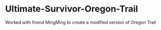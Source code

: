 # Ultimate-Survivor-Oregon-Trail
Worked with friend MingMing to create a modified version of Oregon Trail
